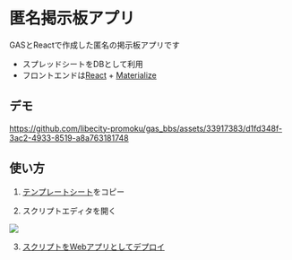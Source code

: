 # 匿名掲示板アプリ

GASとReactで作成した匿名の掲示板アプリです

- スプレッドシートをDBとして利用
- フロントエンドは[React](https://ja.react.dev/) + [Materialize](https://materializecss.com/)

## デモ

https://github.com/libecity-promoku/gas_bbs/assets/33917383/d1fd348f-3ac2-4933-8519-a8a763181748

## 使い方

1. [テンプレートシート](https://docs.google.com/spreadsheets/d/1QaKc_xehBcwlRD0_J32T-3nF7UFKhMZ-2DxS0KXUKfk/copy)をコピー

2. スクリプトエディタを開く

![](https://i.gyazo.com/856c403f0482dd87d999e367e6410e1c.png)

3. [スクリプトをWebアプリとしてデプロイ](https://developers.google.com/apps-script/guides/web?hl=ja#deploy_a_script_as_a_web_app)

